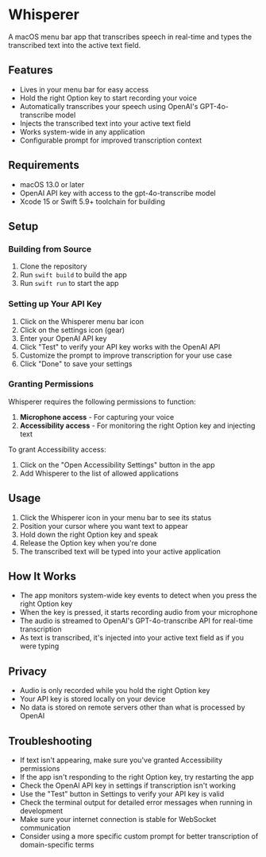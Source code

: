 # Whisperer

A macOS menu bar app that transcribes speech in real-time and types the transcribed text into the active text field.

## Features

- Lives in your menu bar for easy access
- Hold the right Option key to start recording your voice
- Automatically transcribes your speech using OpenAI's GPT-4o-transcribe model
- Injects the transcribed text into your active text field 
- Works system-wide in any application
- Configurable prompt for improved transcription context

## Requirements

- macOS 13.0 or later
- OpenAI API key with access to the gpt-4o-transcribe model
- Xcode 15 or Swift 5.9+ toolchain for building

## Setup

### Building from Source

1. Clone the repository
2. Run `swift build` to build the app
3. Run `swift run` to start the app

### Setting up Your API Key

1. Click on the Whisperer menu bar icon
2. Click on the settings icon (gear)
3. Enter your OpenAI API key
4. Click "Test" to verify your API key works with the OpenAI API
5. Customize the prompt to improve transcription for your use case
6. Click "Done" to save your settings

### Granting Permissions

Whisperer requires the following permissions to function:

1. **Microphone access** - For capturing your voice
2. **Accessibility access** - For monitoring the right Option key and injecting text

To grant Accessibility access:
1. Click on the "Open Accessibility Settings" button in the app
2. Add Whisperer to the list of allowed applications

## Usage

1. Click the Whisperer icon in your menu bar to see its status
2. Position your cursor where you want text to appear
3. Hold down the right Option key and speak
4. Release the Option key when you're done
5. The transcribed text will be typed into your active application

## How It Works

- The app monitors system-wide key events to detect when you press the right Option key
- When the key is pressed, it starts recording audio from your microphone
- The audio is streamed to OpenAI's GPT-4o-transcribe API for real-time transcription
- As text is transcribed, it's injected into your active text field as if you were typing

## Privacy

- Audio is only recorded while you hold the right Option key
- Your API key is stored locally on your device
- No data is stored on remote servers other than what is processed by OpenAI

## Troubleshooting

- If text isn't appearing, make sure you've granted Accessibility permissions
- If the app isn't responding to the right Option key, try restarting the app
- Check the OpenAI API key in settings if transcription isn't working
- Use the "Test" button in Settings to verify your API key is valid
- Check the terminal output for detailed error messages when running in development
- Make sure your internet connection is stable for WebSocket communication
- Consider using a more specific custom prompt for better transcription of domain-specific terms 
